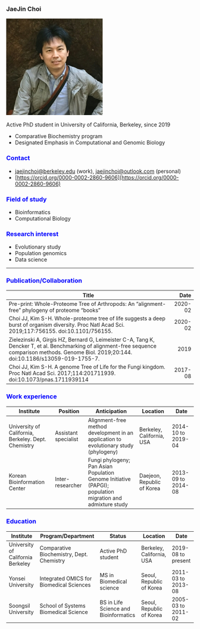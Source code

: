 
### JaeJin Choi  
![](./image/my-photo.jpg)  

Active PhD student in University of California, Berkeley, since 2019

* Comparative Biochemistry program  
* Designated Emphasis in Computational and Genomic Biology  


### <span style="color: blue;">Contact</span>  
* jaejinchoi@berkeley.edu (work), jaejinchoi@outlook.com (personal)  
* [https://orcid.org/0000-0002-2860-9606](https://orcid.org/0000-0002-2860-9606)  


### <span style="color: blue;">Field of study</span>  
* Bioinformatics
* Computational Biology


### <span style="color: blue;">Research interest</span>  
* Evolutionary study
* Population genomics
* Data science

<hr>

### <span style="color: blue;">Publication/Collaboration</span>  
| Title | Date |
|--------------|------------:|
| Pre-print: Whole-Proteome Tree of Arthropods: An “alignment-free” phylogeny of proteome “books”| 2020-02 | 2020-07 |
| Choi JJ, Kim S-H. Whole-proteome tree of life suggests a deep burst of organism diversity. Proc Natl Acad Sci. 2019;117:756155. doi:10.1101/756155.| 2020-02 |
| Zielezinski A, Girgis HZ, Bernard G, Leimeister C-A, Tang K, Dencker T, et al. Benchmarking of alignment-free sequence comparison methods. Genome Biol. 2019;20:144. doi:10.1186/s13059-019-1755-7. | 2019 |
| Choi JJ, Kim S-H. A genome Tree of Life for the Fungi kingdom. Proc Natl Acad Sci. 2017;114:201711939. doi:10.1073/pnas.1711939114 | 2017-08 |


### <span style="color: blue;">Work experience</span>
| Institute | Position | Anticipation |Location | Date |
|--------------|-------------|-------------|-------------|-------------|
| University of California, Berkeley. Dept. Chemistry | Assistant specialist | Alignment-free method development in an application to evolutionary study (phylogeny) | Berkeley, California, USA | 2014-10 to 2019-04 |
| Korean Bioinformation Center | Inter-researcher | Fungi phylogeny; Pan Asian Population Genome Initiative (PAPGI); population migration and admixture study | Daejeon, Republic of Korea | 2013-09 to 2014-08 |


### <span style="color: blue;">Education</span>
| Institute | Program/Department | Status | Location | Date |
|--------------|-------------|-------------|-------------|-------------|
| University of California Berkeley | Comparative Biochemistry, Dept. Chemistry| Active PhD student | Berkeley, California, USA | 2019-08 to present |
|Yonsei University| Integrated OMICS for Biomedical Sciences | MS in Biomedical science | Seoul, Republic of Korea | 2011-03 to 2013-08 |
| Soongsil University | School of Systems Biomedical Science | BS in Life Science and Bioinformatics | Seoul, Republic of Korea | 2005-03 to 2011-02 |
